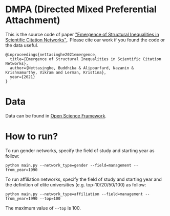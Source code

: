 # DMPA (Directed Mixed Preferential Attachment)

This is the source code of paper ["Emergence of Structural Inequalities in Scientific Citation Networks".](https://arxiv.org/pdf/2103.10944.pdf). Please cite our work if you found the code or the data useful. 

```
@inproceedings{nettasinghe2021emergence,
  title={Emergence of Structural Inequalities in Scientific Citation Networks},
  author={Nettasinghe, Buddhika & Alipourfard, Nazanin & Krishnamurthy, Vikram and Lerman, Kristina},
  year={2021}
}
```

# Data 
Data can be found in [Open Science Framework](https://osf.io/djxtf/). 

# How to run? 
To run gender networks, specify the field of study and starting year as follow: 
```
python main.py --network_type=gender --field=management --from_year=1990 
```

To run affiliation networks, specify the field of study and starting year and the definition of elite universities (e.g. top-10/20/50/100) as follow: 
```
python main.py --network_type=affiliation --field=management --from_year=1990 --top=100
```

The maximum value of `--top` is 100. 

